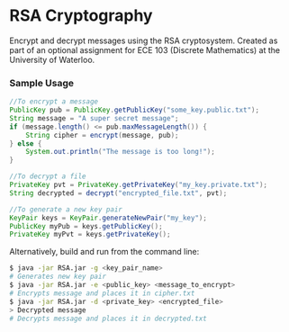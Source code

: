 # RSA Cryptography

Encrypt and decrypt messages using the RSA cryptosystem. Created as part of an optional assignment for ECE 103 (Discrete Mathematics) at the University of Waterloo.

### Sample Usage

```java
//To encrypt a message
PublicKey pub = PublicKey.getPublicKey("some_key.public.txt");
String message = "A super secret message";
if (message.length() <= pub.maxMessageLength()) {
	String cipher = encrypt(message, pub);
} else {
	System.out.println("The message is too long!");
}

//To decrypt a file
PrivateKey pvt = PrivateKey.getPrivateKey("my_key.private.txt");
String decrypted = decrypt("encrypted_file.txt", pvt);

//To generate a new key pair
KeyPair keys = KeyPair.generateNewPair("my_key");
PublicKey myPub = keys.getPublicKey();
PrivateKey myPvt = keys.getPrivateKey();
```

Alternatively, build and run from the command line:


```bash
$ java -jar RSA.jar -g <key_pair_name>
# Generates new key pair
$ java -jar RSA.jar -e <public_key> <message_to_encrypt>
# Encrypts message and places it in cipher.txt
$ java -jar RSA.jar -d <private_key> <encrypted_file>
> Decrypted message
# Decrypts message and places it in decrypted.txt
```
